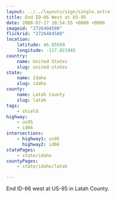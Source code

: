 ```yaml
---
layout: ../../layouts/sign/single.astro
title: End ID-66 West at US-95
date: 2008-07-27 10:54:55 +0000 +0000
imageid: "2726404580"
flickrid: "2726404580"
location:
    latitude: 46.85569
    longitude: -117.021945
country:
    name: United States
    slug: united-states
state:
    name: Idaho
    slug: idaho
county:
    name: Latah County
    slug: latah
tags:
    - shield
highway:
    - us95
    - id66
intersections:
    - highway1: us95
      highway2: id66
statePages:
    - state/idaho
countyPages:
    - state/idaho/latah

---
```

End ID-66 west at US-95 in Latah County.